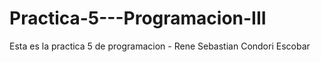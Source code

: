 # Practica-5---Programacion-III
Esta es la practica 5 de programacion - Rene Sebastian Condori Escobar
